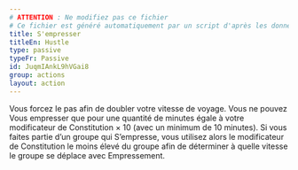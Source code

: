 ```yaml
---
# ATTENTION : Ne modifiez pas ce fichier
# Ce fichier est généré automatiquement par un script d'après les données du module Foundry VTT officiel et de sa traduction
title: S'empresser
titleEn: Hustle
type: passive
typeFr: Passive
id: JuqmIAnkL9hVGai8
group: actions
layout: action
---
```

<p>Vous forcez le pas afin de doubler votre vitesse de voyage. Vous ne pouvez Vous empresser que pour une quantité de minutes égale à votre modificateur de Constitution &times; 10 (avec un minimum de 10 minutes). Si vous faites partie d’un groupe qui S’empresse, vous utilisez alors le modificateur de Constitution le moins élevé du groupe afin de déterminer à quelle vitesse le groupe se déplace avec Empressement.</p>
